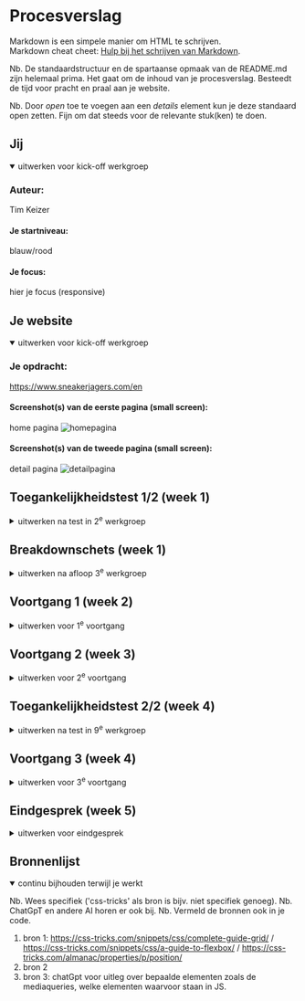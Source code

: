 # Procesverslag
Markdown is een simpele manier om HTML te schrijven.  
Markdown cheat cheet: [Hulp bij het schrijven van Markdown](https://github.com/adam-p/markdown-here/wiki/Markdown-Cheatsheet).

Nb. De standaardstructuur en de spartaanse opmaak van de README.md zijn helemaal prima. Het gaat om de inhoud van je procesverslag. Besteedt de tijd voor pracht en praal aan je website.

Nb. Door *open* toe te voegen aan een *details* element kun je deze standaard open zetten. Fijn om dat steeds voor de relevante stuk(ken) te doen.





## Jij

<details open>
  <summary>uitwerken voor kick-off werkgroep</summary>

  ### Auteur:
  Tim Keizer

  #### Je startniveau:
  blauw/rood

  #### Je focus:
  hier je focus (responsive)
 
</details>





## Je website

<details open>
  <summary>uitwerken voor kick-off werkgroep</summary>

  ### Je opdracht:
  https://www.sneakerjagers.com/en

  #### Screenshot(s) van de eerste pagina (small screen): 
  home pagina
  <img src="./readme-images/homepagina" width="375px" alt="homepagina">

  #### Screenshot(s) van de tweede pagina (small screen):
  detail pagina
  <img src="./readme-images/detailpagina" width="375px" alt="detailpagina">

  
 
</details>



## Toegankelijkheidstest 1/2 (week 1)

<details>
  <summary>uitwerken na test in 2<sup>e</sup> werkgroep</summary>

  ### Bevindingen
  Lijst met je bevindingen die in de test naar voren kwamen:

</details>



## Breakdownschets (week 1)

<details>
  <summary>uitwerken na afloop 3<sup>e</sup> werkgroep</summary>

  ### de hele pagina: 
  <img src="./readme-images/breakdown.png" width="375px" alt="breakdown van de hele pagina">



</details>





## Voortgang 1 (week 2)

<details>
  <summary>uitwerken voor 1<sup>e</sup> voortgang</summary>

  ### Stand van zaken
  Ik wist niet goed welke elementen ik moest gebruiken voor bepaalde delen van de website.
  Ik keek teveel naar de code van inspect en niet naar logische oplossingen.


  ### Agenda voor meeting
  samen met je groepje opstellen

  | student 1      | student 2          | student 3    | student 4        |
  | ---            | ---                | ---          | ---              |
  | dit bespreken  | en dit             | en ik dit    | en dan ik dat    |
  | en dat ook nog | dit als er tijd is | nog een punt | dit wil ik zeker |
  | ...            | ...                | ...          | ...              |


  ### Verslag van meeting
  hier na afloop snel de uitkomsten van de meeting vastleggen

  - punt 1: Ik weet nu welke elementen ik moet gebruiken voor delen van de website.


</details>





## Voortgang 2 (week 3)

<details>
  <summary>uitwerken voor 2<sup>e</sup> voortgang</summary>

  ### Stand van zaken
  Goed op weg alleen flinke problemen gehad met het maken van een responsive hamburger menu.


  ### Agenda voor meeting
  samen met je groepje opstellen

  | student 1      | student 2          | student 3    | student 4        |
  | ---            | ---                | ---          | ---              |
  | dit bespreken  | en dit             | en ik dit    | en dan ik dat    |
  | en dat ook nog | dit als er tijd is | nog een punt | dit wil ik zeker |
  | ...            | ...                | ...          | ...              |


  ### Verslag van meeting
  hier na afloop snel de uitkomsten van de meeting vastleggen

  - punt 1: Het hamburger menu hoefde niet de focus te krijgen volgends de student assistent,
  omdat ik kies voor responsive design.
  - punt 2 Goed kijken welke elementen je moet gebruiken.
  - Duidelijke en betrouwbare bronnen gebruiken.
- ...

</details>





## Toegankelijkheidstest 2/2 (week 4)

<details>
  <summary>uitwerken na test in 9<sup>e</sup> werkgroep</summary>

  ### Bevindingen
  Lijst met je bevindingen die in de test naar voren kwamen (geef ook aan wat er verbeterd is):

</details>





## Voortgang 3 (week 4)

<details>
  <summary>uitwerken voor 3<sup>e</sup> voortgang</summary>

  ### Stand van zaken
  hier dit ging goed & dit was lastig (neem ook screenshots op van delen van je website en code)


  ### Agenda voor meeting
  samen met je groepje opstellen

  | student 1      | student 2          | student 3    | student 4        |
  | ---            | ---                | ---          | ---              |
  | dit bespreken  | en dit             | en ik dit    | en dan ik dat    |
  | en dat ook nog | dit als er tijd is | nog een punt | dit wil ik zeker |
  | ...            | ...                | ...          | ...              |


  ### Verslag van meeting
  hier na afloop snel de uitkomsten van de meeting vastleggen

  - punt 1
  - punt 2
  - nog een punt
  - ...

</details>





## Eindgesprek (week 5)

<details>
  <summary>uitwerken voor eindgesprek</summary>

  ### Je uitkomst - karakteristiek screenshots:
  <img src=".//readme-images/ss4.png" width="375px" alt="">


  ### Dit ging goed/Heb ik geleerd: 
  Korte omschrijving met plaatjes

  Het actief gebruik maken van media queries.

  <img src="./readme-images/ss1.png" width="375px" alt="screenshot">
  <img src="./readme-images/ss2.png" width="375px" alt="screenshot">


  ### Dit was lastig/Is niet gelukt:
  Korte omschrijving met plaatjes
  Het maken van de correcte navigatie en deze responsive krijgen met een hamburger menu daarbij heb ik weinig tijd kunnen besteden aan de 2e pagina. op de 2e pagina werkte de normale navigatie ook niet mee.

  Voor en heb ik de footer niet correct kunnen afmaken :C.

  <img src="./readme-images/ss3.png" width="375px" alt="bummer">
  <img src="./readme-images/ss5.png" width="375px" alt="bummer">
  <img src="./readme-images/ss6.png" width="375px" alt="bummer">
</details>





## Bronnenlijst

<details open>
  <summary>continu bijhouden terwijl je werkt</summary>

  Nb. Wees specifiek ('css-tricks' als bron is bijv. niet specifiek genoeg). 
  Nb. ChatGpT en andere AI horen er ook bij.
  Nb. Vermeld de bronnen ook in je code.

  1. bron 1: https://css-tricks.com/snippets/css/complete-guide-grid/ / https://css-tricks.com/snippets/css/a-guide-to-flexbox/ / https://css-tricks.com/almanac/properties/p/position/
  2. bron 2
  3. bron 3: chatGpt voor uitleg over bepaalde elementen zoals de mediaqueries, welke elementen waarvoor staan in JS.

</details>
